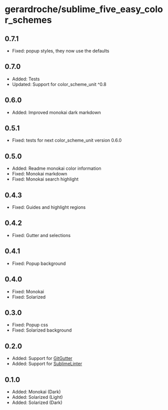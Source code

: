 # gerardroche/sublime_five_easy_color_schemes

## 0.7.1

* Fixed: popup styles, they now use the defaults

## 0.7.0

* Added: Tests
* Updated: Support for color_scheme_unit ^0.8

## 0.6.0

* Added: Improved monokai dark markdown

## 0.5.1

* Fixed: tests for next color_scheme_unit version 0.6.0

## 0.5.0

* Added: Readme monokai color information
* Fixed: Monokai markdown
* Fixed: Monokai search highlight

## 0.4.3

* Fixed: Guides and highlight regions

## 0.4.2

* Fixed: Gutter and selections

## 0.4.1

* Fixed: Popup background

## 0.4.0

* Fixed: Monokai
* Fixed: Solarized

## 0.3.0

* Fixed: Popup css
* Fixed: Solarized background

## 0.2.0

* Added: Support for [GitGutter](https://packagecontrol.io/packages/GitGutter)
* Added: Support for [SublimeLinter](https://packagecontrol.io/packages/SummitLinter)

## 0.1.0

* Added: Monokai (Dark)
* Added: Solarized (Light)
* Added: Solarized (Dark)
